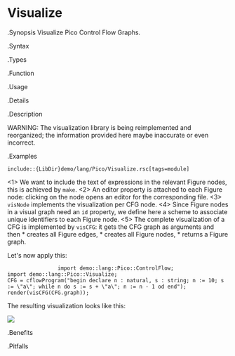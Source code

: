# Visualize

.Synopsis
Visualize Pico Control Flow Graphs.

.Syntax

.Types

.Function
       
.Usage

.Details

.Description

WARNING: The visualization library is being reimplemented and reorganized; 
the information provided here maybe inaccurate or even incorrect.

.Examples
```rascal
include::{LibDir}demo/lang/Pico/Visualize.rsc[tags=module]
```

<1> We want to include the text of expressions in the relevant Figure nodes, this is achieved by `make`.
<2> An editor property is attached to each Figure node: clicking on the node opens an editor for the corresponding file.
<3> `visNode` implements the visualization per CFG node.
<4> Since Figure nodes in a visual graph need an `id` property, we define here a scheme to associate unique identifiers to each Figure node.
<5> The complete visualization of a CFG is implemented by `visCFG`: it gets the CFG graph as arguments and then
    *  creates all Figure edges,
    *  creates all Figure nodes,
    *  returns a Figure graph.


Let's now apply this:
```rascal-figure,width=,height=,file=cfg1.png
                import demo::lang::Pico::ControlFlow;
import demo::lang::Pico::Visualize;
CFG = cflowProgram("begin declare n : natural, s : string; n := 10; s := \"a\"; while n do s := s + \"a\"; n := n - 1 od end");
render(visCFG(CFG.graph));
```

The resulting visualization looks like this: 


![]((cfg1.png))

.Benefits

.Pitfalls

